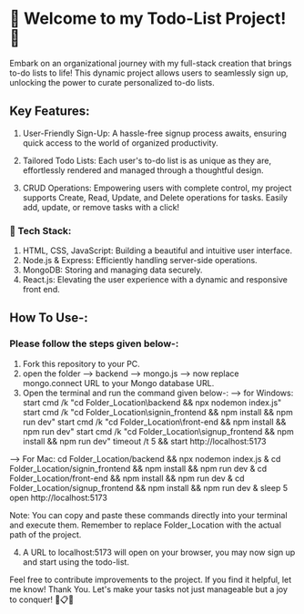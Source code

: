 # 🌟 Welcome to my Todo-List Project! 🚀

Embark on an organizational journey with my full-stack creation that brings to-do lists to life! This dynamic project allows users to seamlessly sign up, unlocking the power to curate personalized to-do lists.

## Key Features:

1. User-Friendly Sign-Up: A hassle-free signup process awaits, ensuring quick access to the world of organized productivity.

2. Tailored Todo Lists: Each user's to-do list is as unique as they are, effortlessly rendered and managed through a thoughtful design.

3. CRUD Operations: Empowering users with complete control, my project supports Create, Read, Update, and Delete operations for tasks. Easily add, update, or remove tasks with a click!

### 🚀 Tech Stack:

1. HTML, CSS, JavaScript: Building a beautiful and intuitive user interface.
2. Node.js & Express: Efficiently handling server-side operations.
3. MongoDB: Storing and managing data securely.
4. React.js: Elevating the user experience with a dynamic and responsive front end.

## How To Use-:

### Please follow the steps given below-:

1) Fork this repository to your PC.
2) open the folder --> backend --> mongo.js --> now replace mongo.connect URL to your Mongo database URL.
3) Open the terminal and run the command given below-:
--> for Windows:
    start cmd /k "cd Folder_Location\backend && npx nodemon index.js"
    start cmd /k "cd Folder_Location\signin_frontend && npm install && npm run dev"
    start cmd /k "cd Folder_Location\front-end && npm install && npm run dev"
    start cmd /k "cd Folder_Location\signup_frontend && npm install && npm run dev"
    timeout /t 5 && start http://localhost:5173

--> For Mac:
    cd Folder_Location/backend && npx nodemon index.js &
    cd Folder_Location/signin_frontend && npm install && npm run dev &
    cd Folder_Location/front-end && npm install && npm run dev &
    cd Folder_Location/signup_frontend && npm install && npm run dev &
    sleep 5
    open http://localhost:5173

 Note: You can copy and paste these commands directly into your terminal and execute them. Remember to replace Folder_Location with the actual path of the project.

4) A URL to localhost:5173 will open on your browser, you may now sign up and start using the todo-list.

Feel free to contribute improvements to the project. If you find it helpful, let me know!
Thank You.
Let's make your tasks not just manageable but a joy to conquer! 💪📋✨